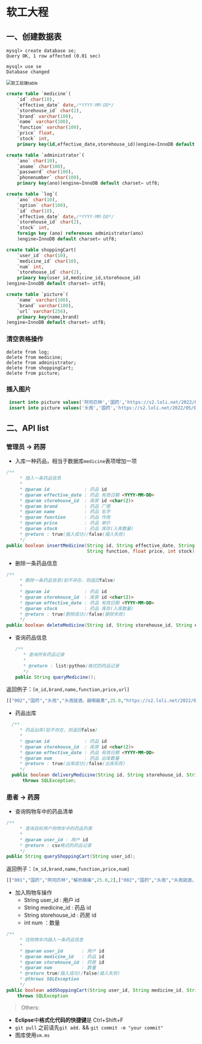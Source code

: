 # 软工大程


## 一、创建数据表

```mysql
mysql> create database se;
Query OK, 1 row affected (0.01 sec)

mysql> use se
Database changed
```

<img src="https://s2.loli.net/2022/05/07/FgGBVzX5leHLbfP.png" alt="软工前端table" style="zoom:80%;" />



```sql
create table `medicine`( 
    `id` char(10), 
    `effective_date` date,/*YYYY-MM-DD*/
    `storehouse_id` char(2),
    `brand` varchar(100),
    `name` varchar(100), 
    `function` varchar(100),
    `price` float,
    `stock` int,
    primary key(id,effective_date,storehouse_id))engine=InnoDB default charset= utf8;
```



```sql
create table `administrator`( 
    `ano` char(10),
    `aname` char(100),
    `password` char(100), 
    `phonenumber` char(100),
    primary key(ano))engine=InnoDB default charset= utf8;
```



```sql
create table `log`( 
    `ano` char(10),
    `option` char(100),
    `id` char(10), 
    `effective_date` date,/*YYYY-MM-DD*/
    `storehouse_id` char(2),
    `stock` int,
    foreign key (ano) references administrator(ano)
    )engine=InnoDB default charset= utf8;
```



```sql
create table shoppingCart(
	`user_id` char(10),
	`medicine_id` char(10),
	`num` int,
    `storehouse_id` char(2),
	primary key(user_id,medicine_id,storehouse_id)
)engine=InnoDB default charset= utf8;
```



```sql
create table `picture`(
    `name` varchar(100),
    `brand` varchar(100),
    `url` varchar(256),
    primary key(name,brand)
)engine=InnoDB default charset= utf8;
```



### 清空表格操作

```mysql
delete from log;
delete from medicine;
delete from administrator;
delete from shoppingCart;
delete from picture;
```



### 插入图片

```sql
 insert into picture values('阿司匹林','国药','https://s2.loli.net/2022/05/06/q7ulP6FDjtVOMQE.png');
 insert into picture values('头孢','国药','https://s2.loli.net/2022/05/06/Fp3MwJu1U8tbi96.png');
```



## 二、API list

### 管理员 -> 药房

* 入库一种药品，相当于数据库`medicine`表项增加一项

```java
/**
	 * 插入一条药品信息
	 * 
	 * @param id             : 药品 id
	 * @param effective_date : 药品 有效日期 <YYYY-MM-DD>
	 * @param storehouse_id  : 库房 id <char(2)>
	 * @param brand          : 药品 厂商
	 * @param name           : 药品 名字
	 * @param function       : 药品 作用
	 * @param price          : 药品 单价
	 * @param stock          : 药品 库存(入库数量)
	 * @return : true(插入成功)/false(插入失败)
	 */
public boolean insertMedicine(String id, String effective_date, String storehouse_id, String brand, String name,
                              String function, float price, int stock);
```

* 删除一条药品信息

```java
/**
	 * 删除一条药品信息(如不存在，则返回false)
	 * 
	 * @param id             : 药品 id
	 * @param storehouse_id  : 库房 id <char(2)>
	 * @param effective_date : 药品 有效日期 <YYYY-MM-DD>
	 * @param stock          : 药品 库存(入库数量)
	 * @return : true(删除成功)/false(删除失败)
	 */
public boolean deleteMedicine(String id, String storehouse_id, String effective_date) throws SQLException;
```

* 查询药品信息

  ```java
  /**
  	 * 查询所有药品记录
  	 * 
  	 * @return : list(python)格式的药品记录
  	 */
  public String queryMedicine();
  ```

返回例子：`[m_id,brand,name,function,price,url]`

  ```python
  [["002","国药","头孢","头孢就酒，越喝越勇",25.0,"https://s2.loli.net/2022/05/06/Fp3MwJu1U8tbi96.png"],["001","国药","阿司匹林","解热镇痛",25.0,"https://s2.loli.net/2022/05/06/q7ulP6FDjtVOMQE.png"]]
  ```

  

* 药品出库

```java
  /**
  	 * 药品出库(如不存在，则返回false)
  	 * 
  	 * @param id             : 药品 id
  	 * @param storehouse_id  : 库房 id <char(2)>
  	 * @param effective_date : 药品 有效日期 <YYYY-MM-DD>
  	 * @param num            : 药品 出库数量
  	 * @return : true(出库成功)/false(出库失败)
  	 */
  public boolean deliveryMedicine(String id, String storehouse_id, String effective_date, int num)
      throws SQLException;
```

  



### 患者 -> 药房

* 查询购物车中的药品清单

```java
/**
	 * 查询目标用户购物车中的药品列表
	 * 
	 * @param user_id : 用户 id
	 * @return : csv格式的药品记录
	 */
public String queryShoppingCart(String user_id);
```

返回例子：`[m_id,brand,name,function,price,num]`

  ```python
  [["001","国药","阿司匹林","解热镇痛",25.0,2],["002","国药","头孢","头孢就酒，越喝越勇",24.0,3]]
  ```

* 加入购物车操作
  * String user_id : 用户 id
  * String medicine_id : 药品 id
  * String storehouse_id : 药房 id
  * int num ：数量

```java
/**
	 * 往购物车内插入一条药品信息
	 * 
	 * @param user_id       : 用户 id
	 * @param medicine_id   : 药品 id
	 * @param storehouse_id : 药房 id
	 * @param num           : 数量
	 * @return true(插入成功)/false(插入失败)
	 * @throws SQLException
	 */
public boolean addShoppingCart(String user_id, String medicine_id, String storehouse_id, int num)
    throws SQLException 
```




> Others:

* **Eclipse**中**格式化代码的快捷键**是 Ctrl+Shift+F
* `git pull` 之前请先`git add.` && `git commit -m "your commit"`
* 图库使用`sm.ms`

